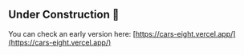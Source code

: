 ## Under Construction 🚧

You can check an early version here: [https://cars-eight.vercel.app/](https://cars-eight.vercel.app/)

